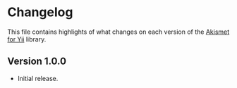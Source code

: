 # Changelog
This file contains highlights of what changes on each version of the [Akismet for Yii](https://github.com/cedx/yii2-akismet) library.

## Version 1.0.0
- Initial release.
